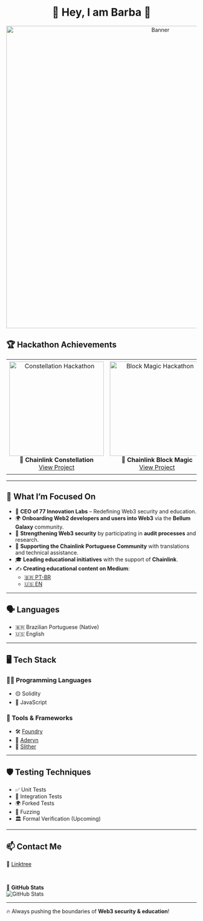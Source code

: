 <h1 align="center">🚀 Hey, I am Barba 👋</h1>

<p align="center">
  <img src="https://github.com/i3arba/banner.png" alt="Banner" width="800"/>
</p>

## 🏆 Hackathon Achievements

<p align="center">
  <table>
    <tr>
      <td align="center">
        <img src="" alt="Constellation Hackathon" width="250"/>
        <br/>
        <b>🏅 Chainlink Constellation</b>
        <br/>
        <a href="https://devpost.com/software/horizon-8qkbv0">View Project</a>
      </td>
      <td align="center">
        <img src="" alt="Block Magic Hackathon" width="250"/>
        <br/>
        <b>🏅 Chainlink Block Magic</b>
        <br/>
        <a href="https://devpost.com/software/trident-d2lakz">View Project</a>
      </td>
      <td align="center">
        <img src="" alt="Blockchain RIO" width="250"/>
        <br/>
        <b>🏆 Blockchain RIO</b>
        <br/>
        <a href="https://taikai.network/blockchainrio/hackathons/blockchainriohack24/results">View Project</a>
      </td>
    </tr>
  </table>
</p>

---

## 💪 What I’m Focused On

- 🦾 **CEO of 77 Innovation Labs** – Redefining Web3 security and education.
- 🌍 **Onboarding Web2 developers and users into Web3** via the **Bellum Galaxy** community.
- 🔐 **Strengthening Web3 security** by participating in **audit processes** and research.
- 🤝 **Supporting the Chainlink Portuguese Community** with translations and technical assistance.
- 🎓 **Leading educational initiatives** with the support of **Chainlink**.
- ✍️ **Creating educational content on Medium**:
  - [🇧🇷 PT-BR](https://medium.com/bellum-galaxy-community)
  - [🇺🇸 EN](https://medium.com/@i3arba)

---

## 🗣️ Languages

- 🇧🇷 Brazilian Portuguese (Native)
- 🇺🇸 English

---

## 🖥️ Tech Stack

### 👨‍💻 Programming Languages
- 🟡 Solidity
- 🔵 JavaScript

### 🔧 Tools & Frameworks
- 🛠️ [Foundry](https://book.getfoundry.sh/)
- 🦜 [Aderyn](https://github.com/Cyfrin/aderyn?tab=readme-ov-file)
- 🐍 [Slither](https://github.com/crytic/slither)

---

## 🛡 Testing Techniques
- ✅ Unit Tests
- 🔄 Integration Tests
- 🌍 Forked Tests
- 🎯 Fuzzing
- 🏛 Formal Verification (Upcoming)

---

## 📫 Contact Me

🔗 [Linktree](https://linktr.ee/i3arba)

<br>

🔗 **GitHub Stats**  
![GitHub Stats](https://github-readme-stats.vercel.app/api?username=i3arba&show_icons=true&theme=tokyonight)

---

🔥 Always pushing the boundaries of **Web3 security & education**!
